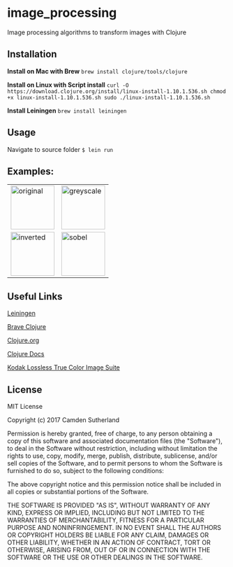 # image_processing

Image processing algorithms to transform images with Clojure

## Installation
**Install on Mac with Brew**
`brew install clojure/tools/clojure`

**Install on Linux with Script install**
`curl -O https://download.clojure.org/install/linux-install-1.10.1.536.sh
chmod +x linux-install-1.10.1.536.sh
sudo ./linux-install-1.10.1.536.sh`

**Install Leiningen**
`brew install leiningen`

## Usage

Navigate to source folder
`$ lein run`


## Examples:
| | |
|-|-|
|<img width="100" alt="original" src="kodim20.png">|<img width="100" alt="greyscale" src="kodim20-greyscale.png">|
|<img width="100" alt="inverted" src="kodim20-inverted.png">|<img width="100" alt="sobel" src="kodim20-sobel.png">|



## Useful Links
[Leiningen](https://leiningen.org)

[Brave Clojure](https://www.braveclojure.com/getting-started/)

[Clojure.org](https://clojure.org/guides/getting_started)

[Clojure Docs](https://clojuredocs.org)

[Kodak Lossless True Color Image Suite](http://r0k.us/graphics/kodak/)

## License

MIT License

Copyright (c) 2017 Camden Sutherland

Permission is hereby granted, free of charge, to any person obtaining a copy
of this software and associated documentation files (the "Software"), to deal
in the Software without restriction, including without limitation the rights
to use, copy, modify, merge, publish, distribute, sublicense, and/or sell
copies of the Software, and to permit persons to whom the Software is
furnished to do so, subject to the following conditions:

The above copyright notice and this permission notice shall be included in all
copies or substantial portions of the Software.

THE SOFTWARE IS PROVIDED "AS IS", WITHOUT WARRANTY OF ANY KIND, EXPRESS OR
IMPLIED, INCLUDING BUT NOT LIMITED TO THE WARRANTIES OF MERCHANTABILITY,
FITNESS FOR A PARTICULAR PURPOSE AND NONINFRINGEMENT. IN NO EVENT SHALL THE
AUTHORS OR COPYRIGHT HOLDERS BE LIABLE FOR ANY CLAIM, DAMAGES OR OTHER
LIABILITY, WHETHER IN AN ACTION OF CONTRACT, TORT OR OTHERWISE, ARISING FROM,
OUT OF OR IN CONNECTION WITH THE SOFTWARE OR THE USE OR OTHER DEALINGS IN THE
SOFTWARE.
